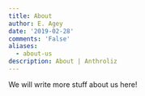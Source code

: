 ```yaml
---
title: About
author: E. Agey
date: '2019-02-28'
comments: 'False'
aliases:
  - about-us
description: About | Anthroliz
---
```


We will write more stuff about us here!



